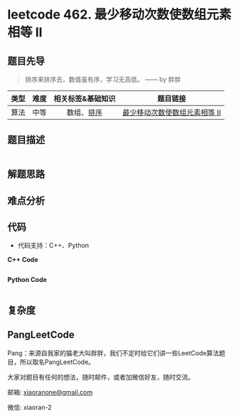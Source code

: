 # leetcode 462. 最少移动次数使数组元素相等 II

## 题目先导

> 排序来排序去，数值虽有序，学习无高低。 —— by 胖胖

| 类型 | 难度 | 相关标签&基础知识 | 题目链接 |
| :------: | :--------: | :---: | :------: | 
| 算法 | 中等 | 数组、[排序](#) | [最少移动次数使数组元素相等 II](https://leetcode-cn.com/problems/minimum-moves-to-equal-array-elements-ii/) | 

## 题目描述

```

```

## 解题思路


## 难点分析


## 代码
- 代码支持：C++、Python

**C++ Code**
```C++

```

**Python Code**
```Python

```

## 复杂度


## PangLeetCode

Pang：来源自我家的猫老大叫胖胖，我们不定时给它们讲一些LeetCode算法题目，所以取名PangLeetCode。

大家对题目有任何的想法，随时邮件，或者加微信好友，随时交流。

邮箱: xiaoranone@gmail.com

微信: xiaoran-2 